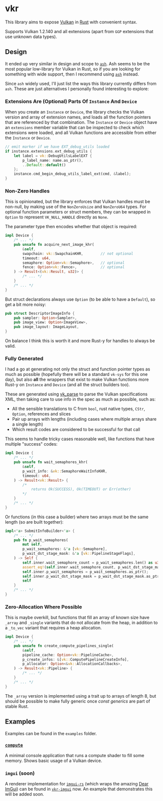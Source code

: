 # vkr

This library aims to expose [Vulkan](https://www.khronos.org/registry/vulkan/) in [Rust](https://www.rust-lang.org/) with convenient syntax.

Supports Vulkan 1.2.140 and all extensions (apart from `GGP` extensions that use unknown data types).

## Design

It ended up very similar in design and scope to [`ash`](https://github.com/MaikKlein/ash).  Ash seems to be the most popular low-library for Vulkan in Rust, so if you are looking for something with wide support, then I recommend using [`ash`](https://github.com/MaikKlein/ash) instead.

Since `ash` widely used, I'll just list the ways this library currently differs from `ash`.  These are just alternatives I personally found interesting to explore:

### Extensions Are (Optional) Parts Of `Instance` And `Device`

When you create an `Instance` or `Device`, the library checks the Vulkan version and array of extension names, and loads all the function pointers that are referenced by that combination.  The `Instance` or `Device` object have an `extensions` member variable that can be inspected to check which extensions were loaded, and all Vulkan functions are accessible from either the `Instance` or `Device`.

```rust
// emit marker if we have EXT_debug_utils loaded
if instance.extensions.ext_debug_utils {
    let label = vk::DebugUtilsLabelEXT {
        p_label_name: name.as_ptr(),
        ..Default::default()
    };
    instance.cmd_begin_debug_utils_label_ext(cmd, &label);
}
```

### Non-Zero Handles

This is opinionated, but the library enforces that Vulkan handles must be non-null, by making use of the `NonZeroUsize` and `NonZeroU64` types.  For optional function parameters or struct members, they can be wrapped in `Option` to represent `VK_NULL_HANDLE` directly as `None`.

The parameter type then encodes whether that object is required:

```rust
impl Device {
    /* ... */
    pub unsafe fn acquire_next_image_khr(
        &self,
        swapchain: vk::SwapchainKHR,        // not optional
        timeout: u64,
        semaphore: Option<vk::Semaphore>,   // optional
        fence: Option<vk::Fence>,           // optional
    ) -> Result<(vk::Result, u32)> {
        /* ... */
    }
    /* ... */
}
```

But struct declarations always use `Option` (to be able to have a `Default`), so get a bit more noisy:

```rust
pub struct DescriptorImageInfo {
    pub sampler: Option<Sampler>,
    pub image_view: Option<ImageView>,
    pub image_layout: ImageLayout,
}
```

On balance I think this is worth it and more Rust-y for handles to always be valid.

### Fully Generated

I had a go at generating not only the struct and function pointer types as much as possible (hopefully there will be a standard `vk-sys` for this one day), but also **all** the wrappers that exist to make Vulkan functions more Rust-y on `Instance` and `Device` (and all the struct builders too).

These are generated using [vk_parse](https://github.com/krolli/vk-parse) to parse the Vulkan specifications XML, then taking care to use info in the spec as much as possible, such as:
* All the sensible translations to C from `bool`, rust native types, `CStr`, `Option`, references and slices
* Pair up arrays with lengths (including cases where multiple arrays share a single length)
* Which result codes are considered to be successful for that call

This seems to handle tricky cases reasonable well, like functions that have multiple "success" codes:

```rust
impl Device {
    /* ... */
    pub unsafe fn wait_semaphores_khr(
        &self,
        p_wait_info: &vk::SemaphoreWaitInfoKHR,
        timeout: u64,
    ) -> Result<vk::Result> {
        /*
            returns Ok(SUCCESS), Ok(TIMEOUT) or Err(other)
        */
    }
    /* ... */
}
```

Or functions (in this case a builder) where two arrays must be the same length (so are built together):

```rust
impl<'a> SubmitInfoBuilder<'a> {
    /* ... */
    pub fn p_wait_semaphores(
        mut self,
        p_wait_semaphores: &'a [vk::Semaphore],
        p_wait_dst_stage_mask: &'a [vk::PipelineStageFlags],
    ) -> Self {
        self.inner.wait_semaphore_count = p_wait_semaphores.len() as u32;
        assert_eq!(self.inner.wait_semaphore_count, p_wait_dst_stage_mask.len() as u32);
        self.inner.p_wait_semaphores = p_wait_semaphores.as_ptr();
        self.inner.p_wait_dst_stage_mask = p_wait_dst_stage_mask.as_ptr();
        self
    }
    /* ... */
}
```

### Zero-Allocation Where Possible

This is maybe overkill, but functions that fill an array of known size have `_array` and `_single` variants that do not allocate from the heap, in addition to a `_to_vec` variant that requires a heap allocation.

```rust
impl Device {
    /* ... */
    pub unsafe fn create_compute_pipelines_single(
        &self,
        pipeline_cache: Option<vk::PipelineCache>,
        p_create_infos: &[vk::ComputePipelineCreateInfo],
        p_allocator: Option<&vk::AllocationCallbacks>,
    ) -> Result<vk::Pipeline> {
        /* ... */
    }
    /* ... */
}
```

The `_array` version is implemented using a trait up to arrays of length 8, but should be possible to make fully generic once *const generics* are part of stable Rust.

## Examples

Examples can be found in the `examples` folder.

### [`compute`](https://github.com/sjb3d/vkr/blob/master/examples/src/bin/compute.rs)

A minimal console application that runs a compute shader to fill some memory.  Shows basic usage of a Vulkan device.

### `imgui` (soon)

A renderer implementation for [`imgui-rs`](https://github.com/Gekkio/imgui-rs) (which wraps the amazing [Dear ImGui](https://github.com/ocornut/imgui)) can be found in [`vkr-imgui`](https://github.com/sjb3d/vkr/tree/master/vkr-imgui) now.  An example that demonstrates this will be added soon.
